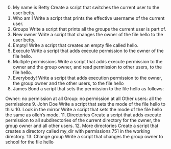 0. My name is Betty
Create a script that switches the current user to the user betty.
1. Who am I
Write a script that prints the effective username of the current user.
2. Groups
Write a script that prints all the groups the current user is part of.
3. New owner
Write a script that changes the owner of the file hello to the user betty.
4. Empty!
Write a script that creates an empty file called hello.
5. Execute
Write a script that adds execute permission to the owner of the file hello.
6. Multiple permissions
Write a script that adds execute permission to the owner and the group owner, and read permission to other users, to the file hello.
7. Everybody!
Write a script that adds execution permission to the owner, the group owner and the other users, to the file hello
8. James Bond
a script that sets the permission to the file hello as follows:

Owner: no permission at all
Group: no permission at all
Other users: all the permissions
9. John Doe
Write a script that sets the mode of the file hello to this:
10. Look in the mirror
Write a script that sets the mode of the file hello the same as olleh’s mode.
11. Directories
Create a script that adds execute permission to all subdirectories of the current directory for the owner, the group owner and all other users.
12. More directories
Create a script that creates a directory called my_dir with permissions 751 in the working directory.
13. Change group
Write a script that changes the group owner to school for the file hello

